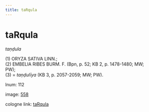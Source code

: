 ```yaml
---
title: taRqula
---
```


# taRqula

<i>taṇḍula</i>  <div n="P" />(1) <bot>ORYZA SATIVA LINN.</bot>; <div n="P" />(2) <bot>EMBELIA RIBES BURM. F.</bot> (Bpn, p. 52; KB 2, p. 1478-1480; MW; <div n="lb" />PW); <div n="P" />(3) = <i>taṇḍulīya</i> (KB 3, p. 2057-2059; MW; PW).

lnum: 112

image: [558](https://www.sanskrit-lexicon.uni-koeln.de/scans/csl-apidev/servepdf.php?dict=snp&page=558)

cologne link: [taRqula](https://sanskrit-lexicon.uni-koeln.de/scans/csl-apidev/getword.php?dict=snp&key=taRqula)

